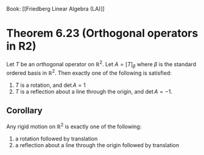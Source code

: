 Book: [[Friedberg Linear Algebra (LA)]]
# Theorem 6.23 (Orthogonal operators in R2)
Let $T$ be an orthogonal operator on $\mathbb{R}^{2}$.
Let $A=[T]_{\beta}$ where $\beta$ is the standard ordered basis in $\mathbb{R}^{2}$.
Then exactly one of the following is satisfied:
1. $T$ is a rotation, and $\det A=1$
2. $T$ is a reflection about a line through the origin, and $\det A=-1$.

## Corollary
Any rigid motion on $\mathbb{R}^{2}$ is exactly one of the following:
1. a rotation followed by translation
2. a reflection about a line through the origin followed by translation